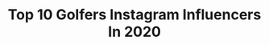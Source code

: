 ---
title: Top 10 Golfers Instagram Influencers In 2020
description: >-
  Find top golfers Instagram influencers in 2020. Most popular hashtags: #stayhome #throwback #home #callawaygolf.
platform: Instagram
profiles:
  - username: "samburns66"
    fullname: >-
      Sam Burns
    location: "United States"
    followers: 9804
    engagement: 1630
    commentsToLikes: 0.164204
    id: ck6tq6euppngv0j7147bxaoil
    verified: true
    hashtags: "#lehgeaux, #adidasgolf, #sentinelone, #startsomethingpriceless"
  - username: "paris_griffith"
    fullname: >-
      Paris Griffith
    location: "United States"
    followers: 25622
    engagement: 857
    commentsToLikes: 0.030411
    id: ck15t5oqdgh0b0i198g35mzlt
    verified: false
    hashtags: "#sandiegogolf, #golfviews, #tiktok, #ranchomirage"
  - username: "dornans.girl"
    fullname: >-
      Dornan's Girl ~Naz ☘️
    location: "Turkey"
    followers: 15419
    engagement: 1231
    commentsToLikes: 0.024464
    id: ck5c4kv0p1kbr0i113f2ghx4s
    verified: false
    hashtags: "#peakyblinders, #istanbul, #suitup, #cillianmurphy"
  - username: "hannahdaviesgolf"
    fullname: >-
      Hannah Davies
    location: "United States"
    followers: 64873
    engagement: 362
    commentsToLikes: 0.040132
    id: ck15pz9i00dap0i19f1d0o0t6
    verified: false
    hashtags: "#white, #trickshot, #masters, #cheerleader"
  - username: "tanyawadhwa1"
    fullname: >-
      Tanya Wadhwa
    location: "United States"
    followers: 8343
    engagement: 854
    commentsToLikes: 0.063820
    id: ck15piebry1dr0i19gg5xbl8l
    verified: false
    hashtags: "#swinglikeagirl, #goodvibes, #ruetformullins, #bestieverhad"
  - username: "annicahansen"
    fullname: >-
      OFFICIAL PAGE • ANNICA HANSEN
    location: "Germany"
    followers: 131052
    engagement: 811
    commentsToLikes: 0.009973
    id: ck5c4ssjd20yn0i11wu6vamgl
    verified: true
    hashtags: "#mercedesbenz, #shopping, #lifestyle, #star"
  - username: "haotong66"
    fullname: >-
      HaoTong Li   李昊桐
    location: "Australia"
    followers: 27466
    engagement: 600
    commentsToLikes: 0.032321
    id: ck5cfi88yn0a30i11178sxw61
    verified: true
    hashtags: "#staysafe, #socialdistancing, #golflife, #selfquarantine"
  - username: "brontemaylaw"
    fullname: >-
      Bronte Law
    location: "Canada"
    followers: 12637
    engagement: 871
    commentsToLikes: 0.048556
    id: ck15pvl0szulp0i19sd9ztfj0
    verified: true
    hashtags: "#racetocmeglobe"
  - username: "tiffanynichols"
    fullname: >-
      TIFFANY NICHOLS
    location: "United States"
    followers: 31953
    engagement: 408
    commentsToLikes: 0.049172
    id: ck14jwtgeml6b0i19gf28d2xr
    verified: false
    hashtags: "#lockdownchallenge, #stayhome, #donotdisturb, #throwback"
  - username: "thaisforbes_"
    fullname: >-
      ThaiThai🐘
    location: "United States"
    followers: 9589
    engagement: 2058
    commentsToLikes: 0.016380
    id: ckapb2qpgycy30i78lsxjtp00
    verified: false
    hashtags: ""
---